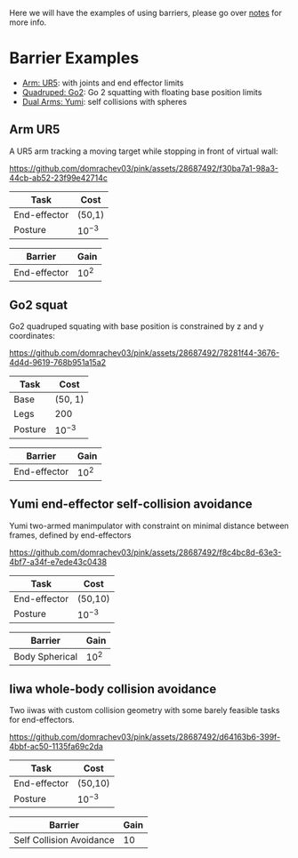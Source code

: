 Here we will have the examples of using barriers, please go over [notes](https://simeon-ned.com/blog/2024/cbf/) for more info. 

# Barrier Examples


- [Arm: UR5](#arm-ur5): with joints and end effector limits
- [Quadruped: Go2](#go2-squat): Go 2 squatting with floating base position limits
- [Dual Arms: Yumi](#dual-arm-yumi): self collisions with spheres

## Arm UR5

A UR5 arm tracking a moving target while stopping in front of virtual wall:


https://github.com/domrachev03/pink/assets/28687492/f30ba7a1-98a3-44cb-ab52-23f99e42714c


| Task | Cost |
|------|------|
| End-effector | (50,1) |
| Posture | $10^{-3}$ |

| Barrier | Gain |
|------|------|
| End-effector | $10^{2}$ |

## Go2 squat

Go2 quadruped squating with base position is constrained by z and y coordinates:


https://github.com/domrachev03/pink/assets/28687492/78281f44-3676-4d4d-9619-768b951a15a2


| Task | Cost |
|------|------|
| Base | (50, 1) |
| Legs | 200 |
| Posture | $10^{-3}$ |

| Barrier | Gain |
|------|------|
| End-effector | $10^{2}$ |


## Yumi end-effector self-collision avoidance
Yumi two-armed manimpulator with constraint on minimal distance between frames, defined by end-effectors



https://github.com/domrachev03/pink/assets/28687492/f8c4bc8d-63e3-4bf7-a34f-e7ede43c0438



| Task | Cost |
|------|------|
| End-effector | (50,10) |
| Posture | $10^{-3}$ |

| Barrier | Gain |
|------|------|
| Body Spherical | $10^{2}$ |

## Iiwa whole-body collision avoidance
Two iiwas with custom collision geometry with some barely feasible tasks for end-effectors.


https://github.com/domrachev03/pink/assets/28687492/d64163b6-399f-4bbf-ac50-1135fa69c2da



| Task | Cost |
|------|------|
| End-effector | (50,10) |
| Posture | $10^{-3}$ |

| Barrier | Gain |
|------|------|
| Self Collision Avoidance | $10$ |

